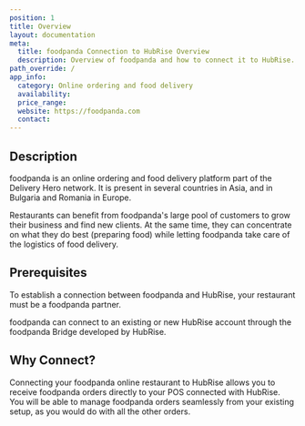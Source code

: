 ```yaml
---
position: 1
title: Overview
layout: documentation
meta:
  title: foodpanda Connection to HubRise Overview
  description: Overview of foodpanda and how to connect it to HubRise.
path_override: /
app_info:
  category: Online ordering and food delivery
  availability:
  price_range:
  website: https://foodpanda.com
  contact:
---
```


## Description

foodpanda is an online ordering and food delivery platform part of the Delivery Hero network.
It is present in several countries in Asia, and in Bulgaria and Romania in Europe.

Restaurants can benefit from foodpanda's large pool of customers to grow their business and find new clients.
At the same time, they can concentrate on what they do best (preparing food) while letting foodpanda take care of the logistics of food delivery.

## Prerequisites

To establish a connection between foodpanda and HubRise, your restaurant must be a foodpanda partner.

foodpanda can connect to an existing or new HubRise account through the foodpanda Bridge developed by HubRise.

## Why Connect?

Connecting your foodpanda online restaurant to HubRise allows you to receive foodpanda orders directly to your POS connected with HubRise.
You will be able to manage foodpanda orders seamlessly from your existing setup, as you would do with all the other orders.
